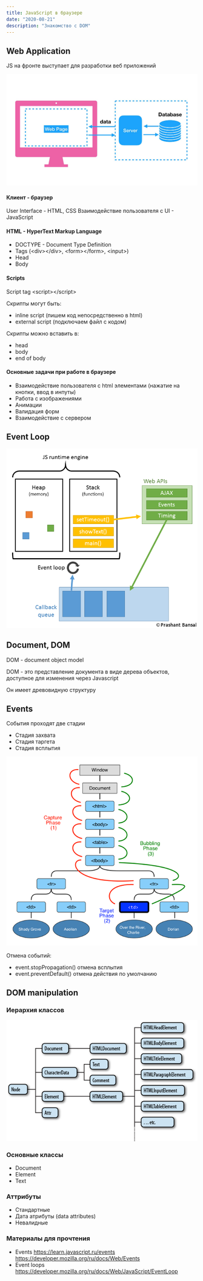 ```yaml
---
title: JavaScript в браузере
date: "2020-08-21"
description: "Знакомство с DOM"
---
```


## Web Application

JS на фронте выступает для разработки веб приложений

![web-app](./web-app.jpeg)

#### Клиент - браузер

User Interface - HTML, CSS
Взаимодействие пользователя c UI - JavaScript

#### HTML - HyperText Markup Language

- DOCTYPE - Document Type Definition
- Tags (\<div>\</div>, \<form>\</form>, \<input>)
- Head
- Body

#### Scripts

Script tag \<script>\</script>

Скрипты могут быть:
- inline script (пишем код непосредственно в html)
- external script (подключаем файл с кодом)

Скрипты можно вставить в:

- head
- body
- end of body

#### Основные задачи при работе в браузере

- Взаимодействие пользователя с html элементами (нажатие на кнопки, ввод в инпуты)
- Работа с изображениями
- Анимации
- Валидация форм
- Взаимодействие с сервером

## Event Loop

![event-loop](./event-loop.png)


## Document, DOM

DOM - document object model

DOM - это представление документа в виде дерева объектов, доступное для изменения через Javascript

Он имеет древовидную структуру

## Events

События проходят две стадии

- Стадия захвата
- Стадия таргета
- Стадия всплытия

![eventflow](./eventflow.png)

Отмена событий:

- event.stopPropagation() отмена всплытия
- event.preventDefault() отмена действия по умолчанию

## DOM manipulation

### Иерархия классов

![classes](./classes.png)

### Основные классы

- Document
- Element
- Text

### Аттрибуты

- Стандартные
- Дата атрибуты (data attributes)
- Невалидные

### Материалы для прочтения 

- Events https://learn.javascript.ru/events   https://developer.mozilla.org/ru/docs/Web/Events
- Event loops https://developer.mozilla.org/ru/docs/Web/JavaScript/EventLoop